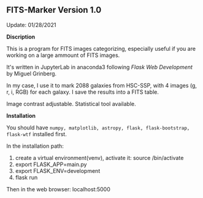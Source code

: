 FITS-Marker Version 1.0  
-----------
Update: 01/28/2021

**Discription**

This is a program for FITS images categorizing, especially useful if you are working on a large ammount of FITS images.

It's written in JupyterLab in anaconda3 following *Flask Web Development* by Miguel Grinberg.

In my case, I use it to mark 2088 galaxies from HSC-SSP, with 4 images (g, r, i, RGB) for each galaxy. I save the results into a FITS table.

Image contrast adjustable. Statistical tool available.

**Installation**

You should have ```numpy, matplotlib, astropy, flask, flask-bootstrap, flask-wtf```  installed first.

In the installation path:
  1) create a virtual environment(venv), activate it: source <name>/bin/activate
  2) export FLASK_APP=main.py
  3) export FLASK_ENV=development
  4) flask run
  
Then in the web browser: localhost:5000
